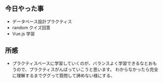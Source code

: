 ## 今日やった事

- データベース設計プラクティス
- random クイズ回答
- Vue.js 学習

## 所感

- プラクティスベースに学習していくのが、バランスよく学習できるなとおもうので、プラクティスがんばっていこうと思います。
  わからなかったら完全に理解するまでググって質問して諦めない様にする、
